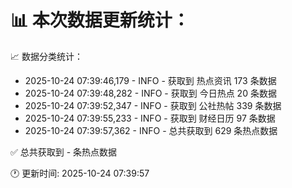 📊 本次数据更新统计：
==========================

📈 数据分类统计：
- 2025-10-24 07:39:46,179 - INFO - 获取到 热点资讯 173 条数据
- 2025-10-24 07:39:48,282 - INFO - 获取到 今日热点 20 条数据
- 2025-10-24 07:39:52,347 - INFO - 获取到 公社热帖 339 条数据
- 2025-10-24 07:39:55,233 - INFO - 获取到 财经日历 97 条数据
- 2025-10-24 07:39:57,362 - INFO - 总共获取到 629 条热点数据

✅ 总共获取到 - 条热点数据

🕐 更新时间: 2025-10-24 07:39:57

